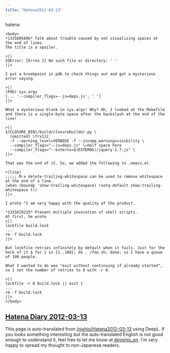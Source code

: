 ```yaml
---
title: "Hatena2012-03-13"
---
```


hatena

```
<body>
*1331605896* Talk about trouble caused by not visualizing spaces at the end of lines.
The title is a spoiler.

>||
IOError: [Errno 2] No such file or directory: ' ' 
||<

I put a breakpoint in pdb to check things out and got a mysterious error saying

>||
(Pdb) sys.argv 
[... '--compiler_flags=--js=deps.js', ' ']
||<

What a mysterious blank in sys.argv! Why? Oh, I looked at the Makefile and there is a single-byte space after the backslash at the end of the line!

>||
$(CLOSURE_BIN)/build/closurebuilder.py \
  (omitted) \frx1}2
  -f --warning_level=VERBOSE -f --jscomp_warning=visibility \
  --compiler_flags="--js=deps.js" \←Half space here
  --compiler_flags="--externs=$(EXTERNS)/jquery-1.7.js" \
||<

That was the end of it. So, we added the following to .emacs.el

>|lisp|
;;;;; M-x delete-trailing-whitespace can be used to remove whitespace at the end of a line.
(when (boundp 'show-trailing-whitespace) (setq-default show-trailing-whitespace t))
||<

I wrote "I am very happy with the quality of the product.

*1331629235* Prevent multiple invocation of shell scripts.
At first, he wrote
>||
lockfile build.lock
...
rm -f build.lock
||<

But lockfile retries infinitely by default when it fails. Just for the heck of it $ for i in {1..100}; do . /foo.sh; done; so I have a queue of 100 people.

What I wanted to do was "exit without continuing if already started", so I set the number of retries to 0 with -r 0.

>||
lockfile -r 0 build.lock || exit 1
...
rm -f build.lock
||<
</body>
```


[Hatena Diary 2012-03-13](https://nishiohirokazu.hatenadiary.org/archive/2012/03/13)
---
This page is auto-translated from [/nishio/Hatena2012-03-13](https://scrapbox.io/nishio/Hatena2012-03-13) using DeepL. If you looks something interesting but the auto-translated English is not good enough to understand it, feel free to let me know at [@nishio_en](https://twitter.com/nishio_en). I'm very happy to spread my thought to non-Japanese readers.